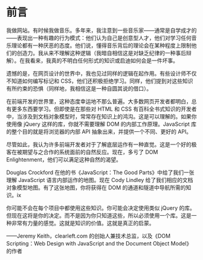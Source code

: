 # 前言

我做网站。有时候我做音乐。多年来，我注意到一些音乐家——通常是自学成才的——表现出一种有趣的行为模式：他们认为自己是创意型人才，他们对学习任何音乐理论都有一种厌恶的态度。他们说，懂得音乐背后的理论会在某种程度上限制他们的创造力。我从来不理解这种逻辑（我暗自相信这是对缺乏纪律的一种事后辩解）。在我看来，我真的不明白任何形式的知识或启迪如何会是一件坏事。

遗憾的是，在网页设计的世界中，我也见过同样的逻辑在起作用。有些设计师不仅不知道如何编写标记和 CSS，他们还积极拒绝学习。同样，他们提到对这些知识有所约束的恐惧（同样地，我相信这是一种自圆其说的借口）。

在前端开发的世界里，这种态度幸运地不那么普遍。大多数网页开发者都明白，总有更多东西要学习。但即使是在那些对 HTML 和 CSS 有百科全书式知识的开发者中，当涉及到文档对象模型时，常常存在知识上的鸿沟。这是可以理解的。如果你使用像 jQuery 这样的库，你就不需要理解 DOM 的内部工作原理。JavaScript 库的整个目的就是将浏览器的内部 API 抽象出来，并提供一个不同、更好的 API。

尽管如此，我认为许多前端开发者对于了解底层运作有一种直觉。这是一个好的极客在被期望与之合作的系统面前的自然反应。现在，多亏了 DOM Enlightenment，他们可以满足这种自然的渴望。

Douglas Crockford 在他的书《JavaScript：The Good Parts》中给了我们一张理解 JavaScript 语言内部运作的地图。现在 Cody Lindley 给了我们相应的文档对象模型地图。有了这张地图，你将获得在 DOM 的通道和隧道中导航所需的知识。ix

你可能不会在每个项目中都使用这些知识。你可能会决定使用类似 jQuery 的库。但现在这将是你的决定。而不是因为你只知道这些，所以必须使用一个库。这是一种非常有力量的感觉。这就是知识的价值。这就是真正的启蒙。

——Jeremy Keith，clearleft.com 的创始人兼技术总监，以及《DOM Scripting：Web Design with JavaScript and the Document Object Model》的作者
